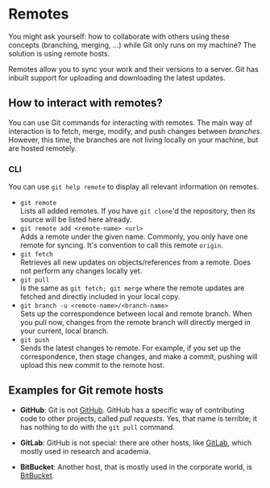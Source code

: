 # Remotes

You might ask yourself: how to collaborate with others using these concepts 
(branching, merging, ...) while Git only runs on my machine?
The solution is using remote hosts. 

Remotes allow you to sync your work and their versions to a server.
Git has inbuilt support for uploading and downloading the latest updates.

## How to interact with remotes?

You can use Git commands for interacting with remotes. The main way of interaction
is to fetch, merge, modify, and push changes between _branches_. However, this time,
the branches are not living locally on your machine, but are hosted remotely.

### CLI

You can use `git help remote` to display all relevant information on remotes.

- `git remote` \
    Lists all added remotes. If you have `git clone`'d the repository, then its
    source will be listed here already. 
- `git remote add <remote-name> <url>` \
    Adds a remote under the given name. Commonly, you only have one remote for 
    syncing. It's convention to call this remote `origin`.
- `git fetch` \
    Retrieves all new updates on objects/references from a remote. Does not perform
    any changes locally yet.
- `git pull` \
    Is the same as `git fetch; git merge` where the remote updates are fetched and 
    directly included in your local copy.
- `git branch -u <remote-name>/<branch-name>` \
    Sets up the correspondence between local and remote branch. When you pull now,
    changes from the remote branch will directly merged in your current, local branch. 
- `git push` \
    Sends the latest changes to remote. For example, if you set up the correspondence,
    then stage changes, and make a commit, pushing will upload this new commit to 
    the remote host.

## Examples for Git remote hosts

- **GitHub**: Git is not [GitHub](https://github.com/). 
    GitHub has a specific way of contributing code to other projects, called _pull 
    requests_. Yes, that name is terrible; it has nothing to do with the `git pull` command.
- **GitLab**: GitHub is not special: there are other hosts, like 
    [GitLab](https://gitlab.com/), which mostly used in research and academia.
    
    [//]: # (Our department hat its own GitLab instance at: https://gitlab.inf.uni-konstanz.de)

- **BitBucket**: Another host, that is mostly used in the corporate world, is 
    [BitBucket](https://bitbucket.org/).
